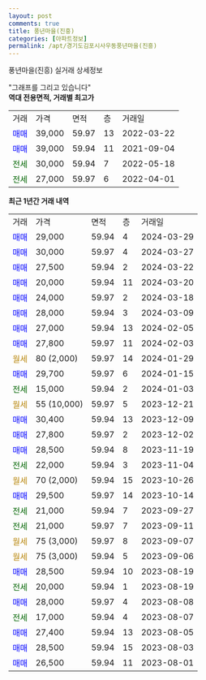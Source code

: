 ```yaml
---
layout: post
comments: true
title: 풍년마을(진흥)
categories: [아파트정보]
permalink: /apt/경기도김포시사우동풍년마을(진흥)
---
```


풍년마을(진흥) 실거래 상세정보

<script type="text/javascript">
  google.charts.load('current', {'packages':['line', 'corechart']});
  google.charts.setOnLoadCallback(drawChart);

  function drawChart() {
    var data = new google.visualization.DataTable();
    data.addColumn('date', '거래일');
    data.addColumn('number', "매매");
    data.addColumn('number', "전세");
    data.addColumn('number', "전매");

    data.addRows([[new Date(Date.parse("2024-03-29")), 29000, null, null], [new Date(Date.parse("2024-03-27")), 30000, null, null], [new Date(Date.parse("2024-03-22")), 27500, null, null], [new Date(Date.parse("2024-03-20")), 20000, null, null], [new Date(Date.parse("2024-03-18")), 24000, null, null], [new Date(Date.parse("2024-03-09")), 28000, null, null], [new Date(Date.parse("2024-02-05")), 27000, null, null], [new Date(Date.parse("2024-02-03")), 27800, null, null], [new Date(Date.parse("2024-01-29")), null, null, null], [new Date(Date.parse("2024-01-15")), 29700, null, null], [new Date(Date.parse("2024-01-03")), null, 15000, null], [new Date(Date.parse("2023-12-21")), null, null, null], [new Date(Date.parse("2023-12-09")), 30400, null, null], [new Date(Date.parse("2023-12-02")), 27800, null, null], [new Date(Date.parse("2023-11-19")), 28500, null, null], [new Date(Date.parse("2023-11-04")), null, 22000, null], [new Date(Date.parse("2023-10-26")), null, null, null], [new Date(Date.parse("2023-10-14")), 29500, null, null], [new Date(Date.parse("2023-09-27")), null, 21000, null], [new Date(Date.parse("2023-09-11")), null, 21000, null], [new Date(Date.parse("2023-09-07")), null, null, null], [new Date(Date.parse("2023-09-06")), null, null, null], [new Date(Date.parse("2023-08-19")), 28500, null, null], [new Date(Date.parse("2023-08-19")), null, 20000, null], [new Date(Date.parse("2023-08-08")), 28000, null, null], [new Date(Date.parse("2023-08-07")), null, 17000, null], [new Date(Date.parse("2023-08-05")), 27400, null, null], [new Date(Date.parse("2023-08-03")), 28500, null, null], [new Date(Date.parse("2023-08-01")), 26500, null, null]]);

    var options = {
      hAxis: {
        format: 'yyyy/MM/dd'
      },    
      lineWidth: 0,
      pointsVisible: true,    
      title: '최근 1년간 유형별 실거래가 분포',
      legend: { position: 'bottom' }
    };

    var formatter = new google.visualization.NumberFormat({pattern:'###,###'} );
    formatter.format(data, 1);
    formatter.format(data, 2);
    
    setTimeout(function() {
        var chart = new google.visualization.LineChart(document.getElementById('columnchart_material'));
        chart.draw(data, (options));
        document.getElementById('loading').style.display = 'none';
    }, 200);
  }
</script>


<div id="loading" style="z-index:20; display: block; margin-left: 0px">"그래프를 그리고 있습니다"</div>
<div id="columnchart_material" style="width: 95%; margin-left: 0px; display: block"></div>
<!-- contents start -->
<b>역대 전용면적, 거래별 최고가</b>
<table class="sortable">
    <tr>
      <td>거래</td>
      <td>가격</td>
      <td>면적</td>
      <td>층</td>
      <td>거래일</td>
    </tr>
        <tr>
          <td><a style="color: blue">매매</a></td>
          <td>39,000</td>
          <td>59.97</td>
          <td>13</td>
          <td>2022-03-22</td>
        </tr>            <tr>
          <td><a style="color: blue">매매</a></td>
          <td>39,000</td>
          <td>59.94</td>
          <td>11</td>
          <td>2021-09-04</td>
        </tr>        
        <tr>
              <td><a style="color: darkgreen">전세</a></td>
              <td>30,000</td>
              <td>59.94</td>
              <td>7</td>
              <td>2022-05-18</td>
            </tr>            <tr>
              <td><a style="color: darkgreen">전세</a></td>
              <td>27,000</td>
              <td>59.97</td>
              <td>6</td>
              <td>2022-04-01</td>
            </tr>        
    
</table>

<b>최근 1년간 거래 내역</b>

<table class="sortable">
    <tr>
      <td>거래</td>
      <td>가격</td>
      <td>면적</td>
      <td>층</td>
      <td>거래일</td>
    </tr>
    <tr>
      <td><a style="color: blue">매매</a></td>
      <td>29,000</td>
      <td>59.94</td>
      <td>4</td>
      <td>2024-03-29</td>
    </tr>          <tr>
      <td><a style="color: blue">매매</a></td>
      <td>30,000</td>
      <td>59.97</td>
      <td>4</td>
      <td>2024-03-27</td>
    </tr>          <tr>
      <td><a style="color: blue">매매</a></td>
      <td>27,500</td>
      <td>59.94</td>
      <td>2</td>
      <td>2024-03-22</td>
    </tr>          <tr>
      <td><a style="color: blue">매매</a></td>
      <td>20,000</td>
      <td>59.94</td>
      <td>11</td>
      <td>2024-03-20</td>
    </tr>          <tr>
      <td><a style="color: blue">매매</a></td>
      <td>24,000</td>
      <td>59.97</td>
      <td>2</td>
      <td>2024-03-18</td>
    </tr>          <tr>
      <td><a style="color: blue">매매</a></td>
      <td>28,000</td>
      <td>59.94</td>
      <td>3</td>
      <td>2024-03-09</td>
    </tr>          <tr>
      <td><a style="color: blue">매매</a></td>
      <td>27,000</td>
      <td>59.94</td>
      <td>13</td>
      <td>2024-02-05</td>
    </tr>          <tr>
      <td><a style="color: blue">매매</a></td>
      <td>27,800</td>
      <td>59.97</td>
      <td>11</td>
      <td>2024-02-03</td>
    </tr>          <tr>
      <td><a style="color: darkgoldenrod">월세</a></td>
      <td>80 (2,000)</td>
      <td>59.97</td>
      <td>14</td>
      <td>2024-01-29</td>
    </tr>          <tr>
      <td><a style="color: blue">매매</a></td>
      <td>29,700</td>
      <td>59.97</td>
      <td>6</td>
      <td>2024-01-15</td>
    </tr>          <tr>
      <td><a style="color: darkgreen">전세</a></td>
      <td>15,000</td>
      <td>59.94</td>
      <td>2</td>
      <td>2024-01-03</td>
    </tr>          <tr>
      <td><a style="color: darkgoldenrod">월세</a></td>
      <td>55 (10,000)</td>
      <td>59.97</td>
      <td>5</td>
      <td>2023-12-21</td>
    </tr>          <tr>
      <td><a style="color: blue">매매</a></td>
      <td>30,400</td>
      <td>59.94</td>
      <td>13</td>
      <td>2023-12-09</td>
    </tr>          <tr>
      <td><a style="color: blue">매매</a></td>
      <td>27,800</td>
      <td>59.97</td>
      <td>2</td>
      <td>2023-12-02</td>
    </tr>          <tr>
      <td><a style="color: blue">매매</a></td>
      <td>28,500</td>
      <td>59.94</td>
      <td>8</td>
      <td>2023-11-19</td>
    </tr>          <tr>
      <td><a style="color: darkgreen">전세</a></td>
      <td>22,000</td>
      <td>59.94</td>
      <td>3</td>
      <td>2023-11-04</td>
    </tr>          <tr>
      <td><a style="color: darkgoldenrod">월세</a></td>
      <td>70 (2,000)</td>
      <td>59.94</td>
      <td>15</td>
      <td>2023-10-26</td>
    </tr>          <tr>
      <td><a style="color: blue">매매</a></td>
      <td>29,500</td>
      <td>59.97</td>
      <td>14</td>
      <td>2023-10-14</td>
    </tr>          <tr>
      <td><a style="color: darkgreen">전세</a></td>
      <td>21,000</td>
      <td>59.94</td>
      <td>7</td>
      <td>2023-09-27</td>
    </tr>          <tr>
      <td><a style="color: darkgreen">전세</a></td>
      <td>21,000</td>
      <td>59.97</td>
      <td>7</td>
      <td>2023-09-11</td>
    </tr>          <tr>
      <td><a style="color: darkgoldenrod">월세</a></td>
      <td>75 (3,000)</td>
      <td>59.97</td>
      <td>8</td>
      <td>2023-09-07</td>
    </tr>          <tr>
      <td><a style="color: darkgoldenrod">월세</a></td>
      <td>75 (3,000)</td>
      <td>59.94</td>
      <td>5</td>
      <td>2023-09-06</td>
    </tr>          <tr>
      <td><a style="color: blue">매매</a></td>
      <td>28,500</td>
      <td>59.94</td>
      <td>10</td>
      <td>2023-08-19</td>
    </tr>          <tr>
      <td><a style="color: darkgreen">전세</a></td>
      <td>20,000</td>
      <td>59.94</td>
      <td>1</td>
      <td>2023-08-19</td>
    </tr>          <tr>
      <td><a style="color: blue">매매</a></td>
      <td>28,000</td>
      <td>59.97</td>
      <td>4</td>
      <td>2023-08-08</td>
    </tr>          <tr>
      <td><a style="color: darkgreen">전세</a></td>
      <td>17,000</td>
      <td>59.94</td>
      <td>4</td>
      <td>2023-08-07</td>
    </tr>          <tr>
      <td><a style="color: blue">매매</a></td>
      <td>27,400</td>
      <td>59.94</td>
      <td>13</td>
      <td>2023-08-05</td>
    </tr>          <tr>
      <td><a style="color: blue">매매</a></td>
      <td>28,500</td>
      <td>59.94</td>
      <td>15</td>
      <td>2023-08-03</td>
    </tr>          <tr>
      <td><a style="color: blue">매매</a></td>
      <td>26,500</td>
      <td>59.94</td>
      <td>11</td>
      <td>2023-08-01</td>
    </tr>      </table>
<!-- contents end -->    

